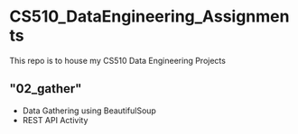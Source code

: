 # CS510_DataEngineering_Assignments
This repo is to house my CS510 Data Engineering Projects

## "02_gather"

* Data Gathering using BeautifulSoup
* REST API Activity
